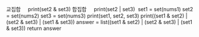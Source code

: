 교집합      print(set2 & set3)
합집합      print(set2 | set3)
​
set1 = set(nums1)
set2 = set(nums2)
set3 = set(nums3)
print(set1, set2, set3)
print((set1 & set2) | (set2 & set3) | (set1 & set3))
answer = list((set1 & set2) | (set2 & set3) | (set1 & set3))
​
return answer
